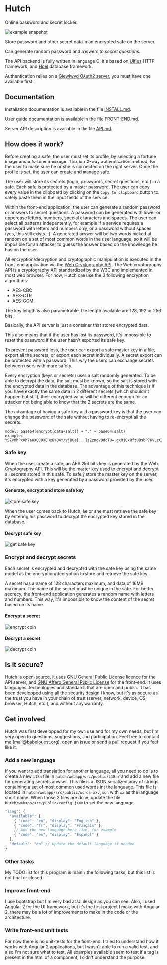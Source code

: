 # Hutch

Online password and secret locker.

![example snapshot](screenshots/safe.png)

Store password and other secret data in an encrypted safe on the server.

Can generate random password and answers to _secret questions_.

The API backend is fully written in language C, it's based on [Ulfius](https://github.com/babelouest/ulfius) HTTP framework, and [Hoel](https://github.com/babelouest/hoel) database framework.

Authentication relies on a [Glewlwyd OAuth2 server](https://github.com/babelouest/glewlwyd), you must have one available first.

## Documentation

Installation documentation is available in the file [INSTALL.md](https://github.com/babelouest/hutch/blob/master/docs/INSTALL.md).

User guide documentation is available in the file [FRONT-END.md](https://github.com/babelouest/hutch/blob/master/docs/FRONT-END.md).

Server API description is available in the file [API.md](https://github.com/babelouest/hutch/blob/master/docs/API.md).

## How does it work?

Before creating a safe, the user must set its profile, by selecting a fortune image and a fortune message. This is a 2-way authentication method, for the user to make sure he or she is connected on the right server. Once the profile is set, the user can create and manage safe.

The user will store its secrets (login, passwords, secret questions, etc.) in a safe. Each safe is protected by a master password. The user can copy every value in the clipboard by clicking on the `Copy to clipboard` button to safely paste them in the input fields of the service.

Within the front-end application, the user can generate a random password or answers to secret questions.
A password can be generated with lower or uppercase letters, numbers, special characters and spaces. The user can select all patterns indepentently, for example if a service requires a password with letters and numbers only, or a password without spaces (yes, this still exists...).
A generated answer will be two words picked at random on a set of most common words in the user language, so it will be imposible for an attacker to guess the answer based on the knowledge he has on the user.

All encryption/decryption and cryptographic manipulation is executed in the front-end application via the [Web Cryptography API](https://www.w3.org/TR/WebCryptoAPI/). The Web cryptography API is a cryptography API standardized by the W3C and implemented in most web browser.
For now, Hutch can use the 3 following encryption algorithms:
- AES-CBC
- AES-CTR
- AES-GCM

The key length is also parametrable, the length available are 128, 192 or 256 bits.

Basically, the API server is just a container that stores encrypted data.

This also means that if the user has lost its password, it's impossible to reset the password if the user hasn't exported its safe key.

To prevent password loss, the user can export a safe master key in a file, export all the secrets, or export each secret individually. A secret export can be protected with a password. This way the users can exchange secrets between users with more safety.

Every encryption (keys or secrets) uses a salt randomly generated. To be able to decrypt the data, the salt must be known, so the salt is stored with the encrypted data in the database. The advantage of this technique is if you have exactly the same data in 2 different secrets (which shouldn't happen but still), their encrypted value will be different enough for an attacker not being able to know that the 2 secrets are the same.

The advantage of having a safe key and a password key is that the user can change the password of the safe without having to re-encrypt all the secrets.

```
model: base64(encrypt(data+salt)) + "." + base64(salt)
example: YS7vMhPx0h7aHX0J8XEHx6Y84Y/vjBUe[...]zZznqV8dcTU=.gxRjCxRftUBsbP76VLzC3A==
```

### Safe key

When the user create a safe, an AES 256 bits key is generated by the Web Cryptography API. This will be the master key used to encrypt and decrypt all secrets stored in this safe. To safely store the master key on the server, it's encrypted with a key generated by a password provided by the user.

#### Generate, encrypt and store safe key

![store safe key](docs/images/Store_safe_key.png)

When the user comes back to Hutch, he or she must retrieve the safe key by entering his password to decrypt the encrypted key stored in the database.

#### Decrypt safe key

![get safe key](docs/images/Get_safe_key.png)

### Encrypt and decrypt secrets

Each secret is encrypted and decrypted with the safe key using the same model as the encryption/decryption to store and retrieve the safe key.

A secret has a name of 128 characters maximum, and data of 16MB maximum. The name of the secret must be unique in the safe. For better secrecy, the front-end application generates a random name with letters and numbers. This way, it's impossible to know the content of the secret based on its name.

#### Encrypt a secret

![encrypt coin](docs/images/Encrypt_coins.png)

#### Decrypt a secret

![decrypt coin](docs/images/Decrypt_coins.png)

## Is it secure?

Hutch is open-source, it uses [GNU General Public License licence](https://www.gnu.org/licenses/gpl.html) for the API server, and [GNU Affero General Public License](https://www.gnu.org/licenses/agpl-3.0.en.html) for the front-end. It uses languages, technologies and standards that are open and public. It has been developped using all the security design I know, but it's as secure as the trust you have in your chain of trust (server, network, device, OS, browser, Hutch, etc.), and without any warranty.

## Get involved

Hutch was first developped for my own use and for my own needs, but I'm very open to questions, suggestions, and participation. Feel free to contact me (mail@babelouest.org), open an issue or send a pull request if you feel like it.

### Add a new language

If you want to add translation for another language, all you need to do is to create a new `i18n` file in `hutch/webapp/src/public/i18n/` and add a new file for generating secrets anwser. This file is a JSON serialized aray of strings containing a set of most common used words int the language. This file is located in `hutch/webapp/src/public/words-xx.json` with `xx` as the language short name. When those 2 files are done, update the file `hutch/webapp/src/public/config.json` to set the new language.

```javascript
"lang": {
  "available": [
    { "code": "en", "display": "English" },
    { "code": "fr", "display": "Français" },
    // Add the new language here like, for example
    { "code": "es", "display": "Español" }
  ],
  "default": "en" // Update the default language if needed
}
```

### Other tasks

My TODO list for this program is mainly the following tasks, but this list is not final or closed.

### Improve front-end

I use bootstrap but I'm very bad at UI design as you can see. Also, I used Angular 2 for the UI framework, but it's the first project I make with Angular 2, there may be a lot of improvements to make in the code or the architecture.

### Write front-end unit tests

For now there is no unit-tests for the front-end. I tried to understand how it works with Angular 2 applications, but I wasn't able to run a valid test, and also I'm not sure what to test. All examples available seem to test if a tag is present in the html of a component, I didn't understand the purpose.

